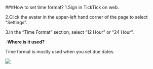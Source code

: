 ###How to set time format?
1.Sign in TickTick on web. 

2.Click the avatar in the upper-left hand corner of the page to select “Settings”.

3.In the “Time Format” section, select “12 Hour” or “24 Hour”.


-**Where is it used?**

Time format is mostly used when you set due dates.

![](../images/)